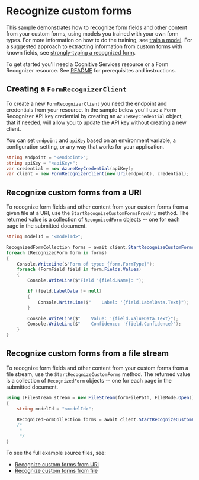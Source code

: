 # Recognize custom forms

This sample demonstrates how to recognize form fields and other content from your custom forms, using models you trained with your own form types. For more information on how to do the training, see [train a model][train_a_model]. For a suggested approach to extracting information from custom forms with known fields, see [strongly-typing a recognized form][strongly_typing_a_recognized_form].

To get started you'll need a Cognitive Services resource or a Form Recognizer resource.  See [README][README] for prerequisites and instructions.

## Creating a `FormRecognizerClient`

To create a new `FormRecognizerClient` you need the endpoint and credentials from your resource. In the sample below you'll use a Form Recognizer API key credential by creating an `AzureKeyCredential` object, that if needed, will allow you to update the API key without creating a new client.

You can set `endpoint` and `apiKey` based on an environment variable, a configuration setting, or any way that works for your application.

```C# Snippet:CreateFormRecognizerClient
string endpoint = "<endpoint>";
string apiKey = "<apiKey>";
var credential = new AzureKeyCredential(apiKey);
var client = new FormRecognizerClient(new Uri(endpoint), credential);
```

## Recognize custom forms from a URI

To recognize form fields and other content from your custom forms from a given file at a URI, use the `StartRecognizeCustomFormsFromUri` method. The returned value is a collection of `RecognizedForm` objects -- one for each page in the submitted document.

```C# Snippet:FormRecognizerSampleRecognizeCustomFormsFromUri
string modelId = "<modelId>";

RecognizedFormCollection forms = await client.StartRecognizeCustomFormsFromUri(modelId, formUri).WaitForCompletionAsync();
foreach (RecognizedForm form in forms)
{
    Console.WriteLine($"Form of type: {form.FormType}");
    foreach (FormField field in form.Fields.Values)
    {
        Console.WriteLine($"Field '{field.Name}: ");

        if (field.LabelData != null)
        {
            Console.WriteLine($"    Label: '{field.LabelData.Text}");
        }

        Console.WriteLine($"    Value: '{field.ValueData.Text}");
        Console.WriteLine($"    Confidence: '{field.Confidence}");
    }
}
```

## Recognize custom forms from a file stream

To recognize form fields and other content from your custom forms from a file stream, use the `StartRecognizeCustomForms` method. The returned value is a collection of `RecognizedForm` objects -- one for each page in the submitted document.

```C# Snippet:FormRecognizerRecognizeCustomFormsFromFile
using (FileStream stream = new FileStream(formFilePath, FileMode.Open))
{
    string modelId = "<modelId>";

    RecognizedFormCollection forms = await client.StartRecognizeCustomForms(modelId, stream).WaitForCompletionAsync();
    /*
     *
     */
}
```

To see the full example source files, see:

* [Recognize custom forms from URI](https://github.com/Azure/azure-sdk-for-net/blob/master/sdk/formrecognizer/Azure.AI.FormRecognizer/tests/samples/Sample2_RecognizeCustomFormsFromUri.cs)
* [Recognize custom forms from file](https://github.com/Azure/azure-sdk-for-net/blob/master/sdk/formrecognizer/Azure.AI.FormRecognizer/tests/samples/Sample2_RecognizeCustomFormsFromFile.cs)

[README]: https://github.com/Azure/azure-sdk-for-net/tree/master/sdk/formrecognizer/Azure.AI.FormRecognizer#getting-started
[strongly_typing_a_recognized_form]: https://github.com/Azure/azure-sdk-for-net/tree/master/sdk/formrecognizer/Azure.AI.FormRecognizer/samples/Sample4_StronglyTypingARecognizedForm.md
[train_a_model]: https://github.com/Azure/azure-sdk-for-net/tree/master/sdk/formrecognizer/Azure.AI.FormRecognizer/samples/Sample5_TrainModel.md
